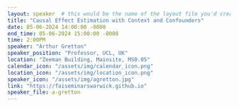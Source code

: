 ```yaml
---
layout: speaker  # this would be the name of the layout file you'd create for events
title: "Causal Effect Estimation with Context and Confounders"
date: 05-06-2024 14:00:00 -0000
end_time: 05-06-2024 15:00:00 -0000
time: 2:00PM
speaker: "Arthur Gretton"
speaker_position: "Professor, UCL, UK"
location: "Zeeman Building, Mainsite, MS0.05"
calendar_icon: "/assets/img/calendar_icon.png"
location_icon: "/assets/img/location_icon.png"
speaker_icon: "/assets/img/agretton.jpg"
link: "https://faiseminarswarwick.github.io"
speaker_file: a-gretton
---
```



